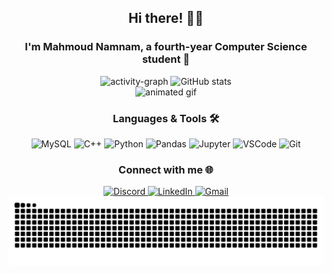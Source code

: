 <h2 align="center">Hi there! 👋🏼</h2>
<h3 align="center">I'm Mahmoud Namnam, a fourth-year Computer Science student 🚀</h3>

<!-- Activity Graph & GitHub Stats -->
<div align="center">
  <img src="https://github-readme-activity-graph.vercel.app/graph?username=MahmoudNamNam&area=true&hide_border=true&theme=react-dark" height="200" alt="activity-graph" />
  
  <img src="https://github-readme-stats.vercel.app/api?username=MahmoudNamNam&theme=dark&hide_border=false&include_all_commits=false&count_private=false" height="150" alt="GitHub stats" />
</div>

<!-- Animated GIF -->
<div align="center">
  <img src="https://github.com/MahmoudNamNam/MahmoudNamNam/blob/main/img.gif" height="200" alt="animated gif" />
</div>

<!-- Tech Skills Section -->
<h3 align="center">Languages & Tools 🛠️</h3>
<div align="center">
  <img src="https://cdn.jsdelivr.net/gh/devicons/devicon/icons/mysql/mysql-original.svg" height="40" alt="MySQL" />
  <img src="https://cdn.jsdelivr.net/gh/devicons/devicon/icons/cplusplus/cplusplus-original.svg" height="40" alt="C++" />
  <img src="https://cdn.jsdelivr.net/gh/devicons/devicon/icons/python/python-original.svg" height="40" alt="Python" />
  <img src="https://cdn.jsdelivr.net/gh/devicons/devicon/icons/pandas/pandas-original.svg" height="40" alt="Pandas" />
  <img src="https://cdn.jsdelivr.net/gh/devicons/devicon/icons/jupyter/jupyter-original.svg" height="40" alt="Jupyter" />
  <img src="https://cdn.jsdelivr.net/gh/devicons/devicon/icons/vscode/vscode-original.svg" height="40" alt="VSCode" />
  <img src="https://cdn.jsdelivr.net/gh/devicons/devicon/icons/git/git-original.svg" height="40" alt="Git" />
</div>

<!-- Social Links Section -->
<h3 align="center">Connect with me 🌐</h3>
<div align="center">
  <a href="https://discord.com/users/mahmoud1097" target="_blank">
    <img src="https://img.shields.io/static/v1?message=Discord&logo=discord&label=&color=7289DA&logoColor=white&labelColor=&style=for-the-badge" height="35" alt="Discord" />
  </a>
  <a href="https://www.linkedin.com/in/mahmoud-hamed-10666b22a/" target="_blank">
    <img src="https://img.shields.io/static/v1?message=LinkedIn&logo=linkedin&label=&color=0077B5&logoColor=white&labelColor=&style=for-the-badge" height="35" alt="LinkedIn" />
  </a>
  <a href="mailto:mahmoud.namnam72@gmail.com" target="_blank">
    <img src="https://img.shields.io/static/v1?message=Gmail&logo=gmail&label=&color=D14836&logoColor=white&labelColor=&style=for-the-badge" height="35" alt="Gmail" />
  </a>
</div>

<!-- Snake Animation -->
<div align="center">
  <img src="https://github.com/MahmoudNamNam/MahmoudNamNam/blob/output/snake.svg" alt="Snake animation" />
</div>
